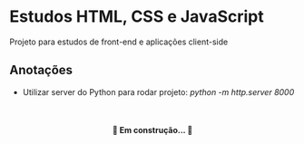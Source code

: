 <h1>Estudos HTML, CSS e JavaScript</h1>
<p>Projeto para estudos de front-end e aplicações client-side</p>

<h2>Anotações</h2>
<ul>
    <li>Utilizar server do Python para rodar projeto: <i>python -m http.server 8000</i></li>
</ul>
</br>
<h4 align="center">🚧  Em construção...  🚧</h4>
